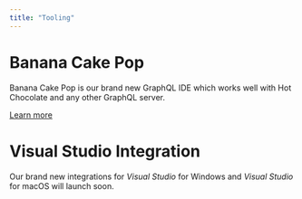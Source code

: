```yaml
---
title: "Tooling"
---
```


# Banana Cake Pop

Banana Cake Pop is our brand new GraphQL IDE which works well with Hot Chocolate and any other GraphQL server.

[Learn more](../bananacakepop/introduction.md)

# Visual Studio Integration

Our brand new integrations for _Visual Studio_ for Windows and _Visual Studio_ for macOS will launch soon.
